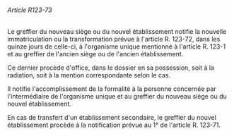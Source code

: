 ###### Article R123-73

Le greffier du nouveau siège ou du nouvel établissement notifie la nouvelle immatriculation ou la transformation prévue à l'article R. 123-72, dans les quinze jours de celle-ci, à l'organisme unique mentionné à l'article R. 123-1 et au greffier de l'ancien siège ou de l'ancien établissement.

Ce dernier procède d'office, dans le dossier en sa possession, soit à la radiation, soit à la mention correspondante selon le cas.

Il notifie l'accomplissement de la formalité à la personne concernée par l'intermédiaire de l'organisme unique et au greffier du nouveau siège ou du nouvel établissement.

En cas de transfert d'un établissement secondaire, le greffier du nouvel établissement procède à la notification prévue au 1° de l'article R. 123-71.

